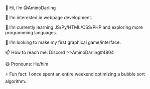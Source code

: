 👋 Hi, I’m @AminoDarling

👀 I’m interested in webpage development.

🌱 I’m currently learning JS/Py/HTML/CSS/PHP and exploring more programming languages.

💞️ I’m looking to make my first graphical game/interface.

📫 How to reach me: Discord >>AminoDarling#4804

😄 Pronouns: He/him

⚡ Fun fact: I once spent an entire weekend optimizing a bubble sort algorithm.



<!---
AminoDarling/AminoDarling is a ✨ special ✨ repository because its `README.md` (this file) appears on your GitHub profile.
You can click the Preview link to take a look at your changes.
--->
